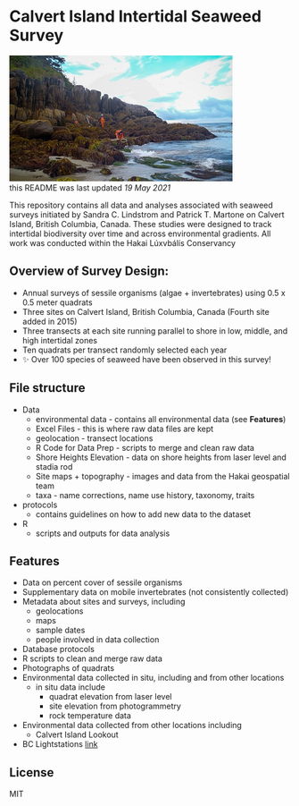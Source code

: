 # Calvert Island Intertidal Seaweed Survey
  
[![N|Solid](https://github.com/mawhal/martone_calvert/blob/master/site.png?raw=true)](http://www3.botany.ubc.ca/martone/)  
this README was last updated _19 May 2021_

This repository contains all data and analyses associated with seaweed surveys initiated by Sandra C. Lindstrom and Patrick T. Martone on Calvert Island, British Columbia, Canada. These studies were designed to track intertidal biodiversity over time and across environmental gradients. All work was conducted within the Hakai Lúxvbálís Conservancy

## Overview of Survey Design:
- Annual surveys of sessile organisms (algae + invertebrates) using 0.5 x 0.5 meter quadrats
- Three sites on Calvert Island, British Columbia, Canada (Fourth site added in 2015)
- Three transects at each site running parallel to shore in low, middle, and high intertidal zones
- Ten quadrats per transect randomly selected each year
- ✨ Over 100 species of seaweed have been  observed in this survey!

## File structure
- Data
    -  environmental data - contains all environmental data (see **Features**)
    -  Excel Files - this is where raw data files are kept
    -  geolocation - transect locations
    -  R Code for Data Prep - scripts to merge and clean raw data
    -  Shore Heights Elevation - data on shore heights from laser level and stadia rod
    -  Site maps + topography - images and data from the Hakai geospatial team
    -  taxa - name corrections, name use history, taxonomy, traits
- protocols
    - contains guidelines on how to add new data to the dataset
- R
    - scripts and outputs for data analysis   

## Features
- Data on percent cover of sessile organisms
- Supplementary data on mobile invertebrates (not consistently collected)
- Metadata about sites and surveys, including 
    - geolocations
    - maps
    - sample dates
    - people involved in data collection
- Database protocols
- R scripts to clean and merge raw data
- Photographs of quadrats
- Environmental data collected in situ, including and from other locations
    - in situ data include 
        -  quadrat elevation from laser level 
        -  site elevation from photogrammetry
        -  rock temperature data 
- Environmental data collected from other locations including
    - Calvert Island Lookout
- BC Lightstations [link](https://www.dfo-mpo.gc.ca/science/data-donnees/lightstations-phares/index-eng.html)



## License
MIT


